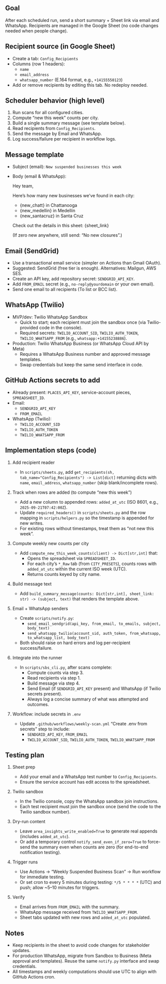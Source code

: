## Goal

After each scheduled run, send a short summary + Sheet link via email and WhatsApp. Recipients are managed in the Google Sheet (no code changes needed when people change).

## Recipient source (in Google Sheet)

- Create a tab: `Config_Recipients`
- Columns (row 1 headers):
  - `name`
  - `email_address`
  - `whatsapp_number` (E.164 format, e.g., `+14155550123`)
- Add or remove recipients by editing this tab. No redeploy needed.

## Scheduler behavior (high level)

1) Run scans for all configured cities.
2) Compute “new this week” counts per city.
3) Build a single summary message (see template below).
4) Read recipients from `Config_Recipients`.
5) Send the message by Email and WhatsApp.
6) Log success/failure per recipient in workflow logs.

## Message template

- Subject (email): `New suspended businesses this week`
- Body (email & WhatsApp):

  Hey team,

  Here’s how many new businesses we’ve found in each city:

  - {new_chatt} in Chattanooga
  - {new_medellin} in Medellín
  - {new_santacruz} in Santa Cruz

  Check out the details in this sheet: {sheet_link}

  (If zero new anywhere, still send: “No new closures”.)

## Email (SendGrid)

- Use a transactional email service (simpler on Actions than Gmail OAuth).
- Suggested: SendGrid (free tier is enough). Alternatives: Mailgun, AWS SES.
- Create an API key, add repository secret: `SENDGRID_API_KEY`.
- Add `FROM_EMAIL` secret (e.g., `no-reply@yourdomain` or your own email).
- Send one email to all recipients (To list or BCC list).

## WhatsApp (Twilio)

- MVP/dev: Twilio WhatsApp Sandbox
  - Quick to start; each recipient must join the sandbox once (via Twilio-provided code in the console).
  - Required secrets: `TWILIO_ACCOUNT_SID`, `TWILIO_AUTH_TOKEN`, `TWILIO_WHATSAPP_FROM` (e.g., `whatsapp:+14155238886`).
- Production: Twilio WhatsApp Business (or WhatsApp Cloud API by Meta)
  - Requires a WhatsApp Business number and approved message templates.
  - Swap credentials but keep the same send interface in code.

## GitHub Actions secrets to add

- Already present: `PLACES_API_KEY`, service-account pieces, `SPREADSHEET_ID`.
- Email:
  - `SENDGRID_API_KEY`
  - `FROM_EMAIL`
- WhatsApp (Twilio):
  - `TWILIO_ACCOUNT_SID`
  - `TWILIO_AUTH_TOKEN`
  - `TWILIO_WHATSAPP_FROM`

## Implementation steps (code)

1) Add recipient reader
   - In `scripts/sheets.py`, add `get_recipients(sh, tab_name="Config_Recipients") -> List[dict]` returning dicts with `name`, `email_address`, `whatsapp_number` (skip blank/incomplete rows).

2) Track when rows are added (to compute “new this week”)
   - Add a new column to appended rows: `added_at_utc` (ISO 8601, e.g., `2025-09-21T07:42:00Z`).
   - Update `required_headers()` in `scripts/sheets.py` and the row mapping in `scripts/helpers.py` so the timestamp is appended for new writes.
   - For existing rows without timestamps, treat them as “not new this week”.

3) Compute weekly new counts per city
   - Add `compute_new_this_week_counts(client) -> Dict[str,int]` that:
     - Opens the spreadsheet via `SPREADSHEET_ID`.
     - For each city’s `*_Raw` tab (from `CITY_PRESETS`), counts rows with `added_at_utc` within the current ISO week (UTC).
     - Returns counts keyed by city name.

4) Build message text
   - Add `build_summary_message(counts: Dict[str,int], sheet_link: str) -> (subject, text)` that renders the template above.

5) Email + WhatsApp senders
   - Create `scripts/notify.py`:
     - `send_email_sendgrid(api_key, from_email, to_emails, subject, body_text)`
     - `send_whatsapp_twilio(account_sid, auth_token, from_whatsapp, to_whatsapp_list, body_text)`
   - Both should raise on hard errors and log per-recipient success/failure.

6) Integrate into the runner
   - In `scripts/sbs_cli.py`, after scans complete:
     - Compute counts via step 3.
     - Read recipients via step 1.
     - Build message via step 4.
     - Send Email (if `SENDGRID_API_KEY` present) and WhatsApp (if Twilio secrets present).
     - Always log a concise summary of what was attempted and outcomes.

7) Workflow: include secrets in `.env`
   - Update `.github/workflows/weekly-scan.yml` “Create .env from secrets” step to include:
     - `SENDGRID_API_KEY`, `FROM_EMAIL`
     - `TWILIO_ACCOUNT_SID`, `TWILIO_AUTH_TOKEN`, `TWILIO_WHATSAPP_FROM`

## Testing plan

1) Sheet prep
   - Add your email and a WhatsApp test number to `Config_Recipients`.
   - Ensure the service account has edit access to the spreadsheet.

2) Twilio sandbox
   - In the Twilio console, copy the WhatsApp sandbox join instructions.
   - Each test recipient must join the sandbox once (send the code to the Twilio sandbox number).

3) Dry-run content
   - Leave `area_insights_write_enabled=True` to generate real appends (includes `added_at_utc`).
   - Or add a temporary control `notify_send_even_if_zero=True` to force-send the summary even when counts are zero (for end-to-end notification testing).

4) Trigger runs
   - Use Actions → “Weekly Suspended Business Scan” → Run workflow for immediate testing.
   - Or set cron to every 5 minutes during testing: `*/5 * * * *` (UTC) and push; allow ~5–10 minutes for triggers.

5) Verify
   - Email arrives from `FROM_EMAIL` with the summary.
   - WhatsApp message received from `TWILIO_WHATSAPP_FROM`.
   - Sheet tabs updated with new rows and `added_at_utc` populated.

## Notes

- Keep recipients in the sheet to avoid code changes for stakeholder updates.
- For production WhatsApp, migrate from Sandbox to Business (Meta approval and templates). Reuse the same `notify.py` interface and swap credentials.
- All timestamps and weekly computations should use UTC to align with GitHub Actions cron.
